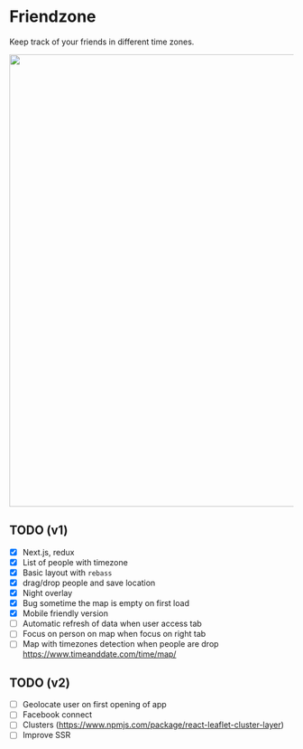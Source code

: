 # Friendzone

Keep track of your friends in different time zones.

<img src="http://i.imgur.com/ZyOIzJ9.png" width="800" />

## TODO (v1)

- [x] Next.js, redux
- [x] List of people with timezone
- [x] Basic layout with `rebass`
- [x] drag/drop people and save location
- [x] Night overlay
- [x] Bug sometime the map is empty on first load
- [x] Mobile friendly version
- [ ] Automatic refresh of data when user access tab
- [ ] Focus on person on map when focus on right tab
- [ ] Map with timezones detection when people are drop https://www.timeanddate.com/time/map/

## TODO (v2)
- [ ] Geolocate user on first opening of app
- [ ] Facebook connect
- [ ] Clusters (https://www.npmjs.com/package/react-leaflet-cluster-layer)
- [ ] Improve SSR
